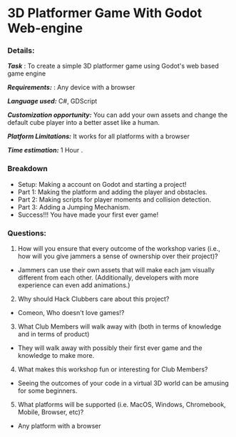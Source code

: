 # 3D Platformer Game With Godot Web-engine

### Details:
**_Task_** : To create a simple 3D platformer game using Godot's web based game engine

**_Requirements:_** : Any device with a browser

**_Language used:_** C#, GDScript

**_Customization opportunity:_** You can add your own assets and change the default cube player into a better asset like a human.

**_Platform Limitations:_** It works for all platforms with a browser

**_Time estimation:_** 1 Hour .

### Breakdown
- Setup: Making a account on Godot and starting a project!
- Part 1: Making the platform and adding the player and obstacles.
- Part 2: Making scripts for player moments and collision detection.
- Part 3: Adding a Jumping Mechanism.
- Success!!! You have made your first ever game!

### Questions:
1. How will you ensure that every outcome of the workshop varies (i.e., how will you give jammers a sense of ownership over their project)?
- Jammers can use their own assets that will make each jam visually different from each other. (Additionally, developers with more experience can even add animations.)
2. Why should Hack Clubbers care about this project?
- Comeon, Who doesn't love games!?  
3. What Club Members will walk away with (both in terms of knowledge and in terms of product)
- They will walk away with possibly their first ever game and the knowledge to make more.  
4. What makes this workshop fun or interesting for Club Members?
- Seeing the outcomes of your code in a virtual 3D world can be amusing for some beginners.  
5. What platforms will be supported (i.e. MacOS, Windows, Chromebook, Mobile, Browser, etc)?
- Any platform with a browser
